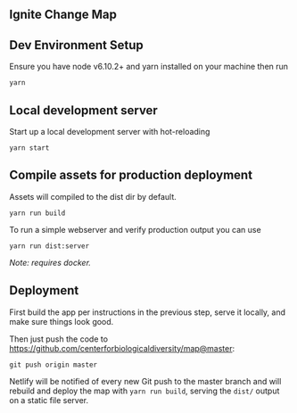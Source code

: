 ## Ignite Change Map

## Dev Environment Setup
Ensure you have node v6.10.2+ and yarn installed on your machine then run
```
yarn
```

## Local development server
Start up a local development server with hot-reloading
```
yarn start
```

## Compile assets for production deployment
Assets will compiled to the dist dir by default.
```
yarn run build
```

To run a simple webserver and verify production output you can use
```
yarn run dist:server
```

_Note: requires docker._

## Deployment

First build the app per instructions in the previous step, serve it locally, and make sure things look good.

Then just push the code to https://github.com/centerforbiologicaldiversity/map@master:

```
git push origin master
```

Netlify will be notified of every new Git push to the master branch and will rebuild and deploy the map
with ``yarn run build``, serving the `dist/` output on a static file server.
